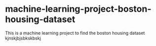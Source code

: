 # machine-learning-project-boston-housing-dataset
 This is a machine learning project to find the boston housing dataset 
kjnskjbjsbkskbskj
